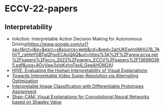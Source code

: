 # ECCV-22-papers

## Interpretability

- InAction: Interpretable Action Decision Making for Autonomous Driving)https://www.google.com/url?sa=t&rct=j&q=&esrc=s&source=web&cd=&ved=2ahUKEwjmiMHU76_7AhVT_rsIHeYGBTgQFnoECAoQAQ&url=https%3A%2F%2Fwww.ecva.net%2Fpapers%2Feccv_2022%2Fpapers_ECCV%2Fpapers%2F136980365.pdf&usg=AOvVaw3xIqKxhqTex6_GepAHOM2A)
- [HIVE: Evaluating the Human Interpretability of Visual Explanations](https://arxiv.org/abs/2112.03184)
- [Towards Interpretable Video Super-Resolution via Alternating Optimization](http://arxiv.org/abs/2207.10765)
- [Interpretable Image Classification with Differentiable Prototypes Assignment](http://arxiv.org/abs/2112.02902)
- [Shap-CAM: Visual Explanations for Convolutional Neural Networks based on Shapley Value](https://arxiv.org/abs/2208.03608)
